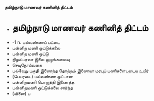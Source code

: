 **தமிழ்நாடு மாணவர் கணினித் திட்டம்**
- # தமிழ்நாடு மாணவர் கணினித் திட்டம்
- -1 n. பல்வண்ணப் பட்டை
- பன்னிற மணி ஒட்டுக்கலை
- பன்னிற மணி ஒட்டு
- நிழல்பரவா இலை ஒழுங்கமைவு
- செடிநோய்வகை
- பல்வேறு பகுதி இணைந்த தோற்றம் இணையா மரபுப் பணிகளையுடைய உயிர்
- (பெயரடை) பல்வண்ண ஒட்டான
-  பன்னிறமணி பொருத்தி இணைத்த
- பன்னிறமணி ஒட்டுக்கலை சார்ந்த
- (வினை) ப

